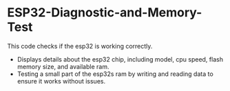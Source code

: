 # ESP32-Diagnostic-and-Memory-Test
This code checks if the esp32 is working correctly.
- Displays details about the esp32 chip, including model, cpu speed, flash memory size, and available ram.
- Testing a small part of the esp32s ram by writing and reading data to ensure it works without issues.
